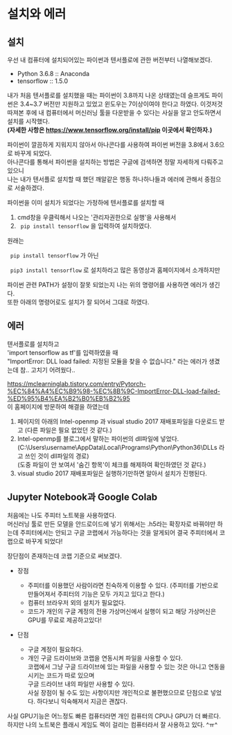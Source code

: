 # 설치와 에러

## 설치
우선 내 컴퓨터에 설치되어있는 파이썬과 텐서플로에 관한 버전부터 나열해보겠다.

+ Python 3.6.8 :: Anaconda
+ tensorflow :: 1.5.0

내가 처음 텐서플로를 설치했을 때는 파이썬이 3.8까지 나온 상태였는데 슬프게도 파이썬은 3.4~3.7 버전만 지원하고 있었고 윈도우는 7이상이여야 한다고 하였다. 이것저것 따져본 후에 내 컴퓨터에서 머신러닝 툴을 다운받을 수 있다는 사실을 알고 안도하면서 설치를 시작했다.\
**(자세한 사항은 https://www.tensorflow.org/install/pip 이곳에서 확인하자.)**

파이썬이 깔끔하게 지워지지 않아서 아나콘다를 사용하여 파이썬 버전을 3.8에서 3.6으로 바꾸게 되었다.\
아나콘다를 통해서 파이썬을 설치하는 방법은 구글에 검색하면 정말 자세하게 다뤄주고 있으니\
나는 내가 텐서플로 설치할 때 했던 깨알같은 행동 하나하나들과 에러에 관해서 중점으로 서술하겠다.

파이썬을 이미 설치가 되었다는 가정하에 텐서플로를 설치할 때
1. cmd창을 우클릭해서 나오는 '관리자권한으로 실행'을 사용해서
2. <code> pip install tensorflow</code> 을 입력하여 설치하였다.

원래는 

<code> pip install tensorflow</code> 가 아닌

<code> pip3 install tensorflow</code> 로 설치하라고 많은 동영상과 홈페이지에서 소개하지만

파이썬 관련 PATH가 설정이 잘못 되었는지 나는 위의 명령어를 사용하면 에러가 생긴다.\
또한 아래의 명령어로도 설치가 잘 되어서 그대로 하였다.

## 에러
텐서플로를 설치하고 \
'import tensorflow as tf'를 입력하였을 때\
"ImportError: DLL load failed: 지정된 모듈을 찾을 수 없습니다." 라는 에러가 생겼는데 참.. 고치기 어려웠다..

https://mclearninglab.tistory.com/entry/Pytorch-%EC%84%A4%EC%B9%98-%EC%8B%9C-ImportError-DLL-load-failed-%ED%95%B4%EA%B2%B0%EB%B2%95 \
이 홈페이지에 방문하여 해결을 하였는데 

1. 페이지의 아래의 Intel-openmp 과 visual studio 2017 재배포파일을 다운로드 받고 (다른 파일은 필요 없었던 것 같다.)
2. Intel-openmp를 블로그에서 말하는 파이썬의 dll파일에 넣었다.
(C:\Users\username\AppData\Local\Programs\Python\Python36\DLLs 라고 쓰인 것이 dll파일의 경로)\
(도중 파일이 안 보여서 '숨긴 항목'이 체크를 해제하여 확인하였던 것 같다.)
3. visual studio 2017 재배포파일은 실행하기만하면 알아서 설치가 진행된다.

## Jupyter Notebook과 Google Colab
처음에는 나도 주피터 노트북을 사용하였다.\
머신러닝 툴로 만든 모델을 안드로이드에 넣기 위해서는 .h5라는 확장자로 바꿔야만 하는데 주피터에서는 안되고 구글 코랩에서 가능하다는 것을 알게되어 결국 주피터에서 코랩으로 바꾸게 되었다!

장단점이 존재하는데 코랩 기준으로 써보겠다.
+ 장점
  + 주피터를 이용했던 사람이라면 친숙하게 이용할 수 있다. (주피터를 기반으로 만들어져서 주피터의 기능은 모두 가지고 있다고 한다.)
  + 컴퓨터 브라우저 외의 설치가 필요없다.
  + 코드가 개인의 구글 계정의 전용 가상머신에서 실행이 되고 해당 가상머신은 GPU를 무료로 제공하고있다!

+ 단점
  + 구글 계정이 필요하다.
  + 개인 구글 드라이브와 코랩을 연동시켜 파일을 사용할 수 있다.\
코랩에서 그냥 구글 드라이브에 있는 파일을 사용할 수 있는 것은 아니고 연동을 시키는 코드가 따로 있으며\
구글 드라이브 내의 파일만 사용할 수 있다.\
사실 장점이 될 수도 있는 사항이지만 개인적으로 불편했으므로 단점으로 넣었다. 하다보니 익숙해져서 지금은 괜찮다.

사실 GPU기능은 어느정도 빠른 컴퓨터라면 개인 컴퓨터의 CPU나 GPU가 더 빠르다.\
하지만 나의 노트북은 플래시 게임도 렉이 걸리는 컴퓨터라서 잘 사용하고 있다. ^ㅠ^
